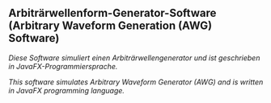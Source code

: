 ## Arbiträrwellenform-Generator-Software (Arbitrary Waveform Generation (AWG) Software)

_Diese Software simuliert einen Arbiträrwellengenerator und ist geschrieben in JavaFX-Programmiersprache._

_This software simulates Arbitrary Waveform Generator (AWG) and is written in JavaFX programming language._



